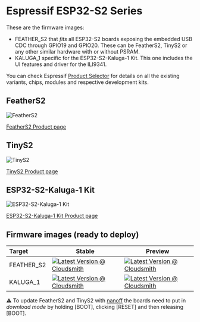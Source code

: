 # Espressif ESP32-S2 Series

These are the firmware images:

- FEATHER_S2 that _fits_ all ESP32-S2 boards exposing the embedded USB CDC through GPIO19 and GPIO20. These can be FeatherS2, TinyS2 or any other similar hardware with or without PSRAM. 
- KALUGA_1 specific for the ESP32-S2-Kaluga-1 Kit. This one includes the UI features and driver for the ILI9341.

You can check Espressif [Product Selector](https://products.espressif.com/#/product-selector?names=&filter={%22Series%22:[%22ESP32-S2%22]}) for details on all the existing variants, chips, modules and respective development kits.

## FeatherS2

![FeatherS2](../../images/reference-targets/feathers2.jpg)

[FeatherS2 Product page](https://feathers2.io/)

## TinyS2

![TinyS2](../../images/reference-targets/tinys2.jpg)

[TinyS2 Product page](https://unexpectedmaker.com/tinys2/)

## ESP32-S2-Kaluga-1 Kit

![ESP32-S2-Kaluga-1 Kit](../../images/reference-targets/esp32-s2-kaluga-1-kit.png)

[ESP32-S2-Kaluga-1 Kit Product page](https://docs.espressif.com/projects/esp-idf/en/latest/esp32s2/hw-reference/esp32s2/user-guide-esp32-s2-kaluga-1-kit.html)

## Firmware images (ready to deploy)

| Target | Stable | Preview |
|:---|---|---|
| FEATHER_S2 | [![Latest Version @ Cloudsmith](https://api-prd.cloudsmith.io/v1/badges/version/net-nanoframework/nanoframework-images/raw/FEATHER_S2/latest/x/?render=true)](https://cloudsmith.io/~net-nanoframework/repos/nanoframework-images/packages/detail/raw/FEATHER_S2/latest/) | [![Latest Version @ Cloudsmith](https://api-prd.cloudsmith.io/v1/badges/version/net-nanoframework/nanoframework-images-dev/raw/FEATHER_S2/latest/x/?render=true)](https://cloudsmith.io/~net-nanoframework/repos/nanoframework-images-dev/packages/detail/raw/FEATHER_S2/latest/) |
| KALUGA_1 | [![Latest Version @ Cloudsmith](https://api-prd.cloudsmith.io/v1/badges/version/net-nanoframework/nanoframework-images/raw/KALUGA_1/latest/x/?render=true)](https://cloudsmith.io/~net-nanoframework/repos/nanoframework-images/packages/detail/raw/KALUGA_1/latest/) | [![Latest Version @ Cloudsmith](https://api-prd.cloudsmith.io/v1/badges/version/net-nanoframework/nanoframework-images-dev/raw/KALUGA_1/latest/x/?render=true)](https://cloudsmith.io/~net-nanoframework/repos/nanoframework-images-dev/packages/detail/raw/KALUGA_1/latest/) |

:warning: To update FeatherS2 and TinyS2 with [nanoff](https://github.com/nanoframework/nanoFirmwareFlasher) the boards need to put in _download mode_ by holding [BOOT], clicking [RESET] and then releasing [BOOT].
